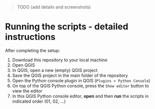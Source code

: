 > TODO (add details and screenshots)

# Running the scripts - detailed instructions

After completing the setup:
1. Download this repository to your local machine
2. Open QGIS
3. In QGIS, open a new (empty) QGIS project
4. Save the QGIS project in the main folder of the repository
5. Open the Python console plugin in QGIS (`Plugins > Python Console`)
6. On top of the QGIS Python console, press the `Show editor` button to view the editor 
7. In this QGIS Python console editor, **open** and then **run** the scripts in indicated order (01, 02, ...)
